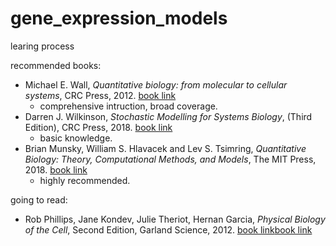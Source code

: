 # gene_expression_models

learing process

recommended books:
- Michael E. Wall, *Quantitative biology: from molecular to cellular systems*, CRC Press, 2012. [book link](https://www.routledge.com/Quantitative-Biology-From-Molecular-to-Cellular-Systems/Wall/p/book/9780367864774)
  - comprehensive intruction, broad coverage.
- Darren J. Wilkinson, *Stochastic Modelling for Systems Biology*, (Third Edition), CRC Press, 2018. [book link](https://www.routledge.com/Stochastic-Modelling-for-Systems-Biology-Third-Edition/Wilkinson/p/book/9781138549289)
  - basic knowledge.
- Brian Munsky, William S. Hlavacek and Lev S. Tsimring, *Quantitative Biology: Theory, Computational Methods, and Models*, The MIT Press, 2018. [book link](https://mitpress.mit.edu/books/quantitative-biology)
  - highly recommended.

going to read:
- Rob Phillips, Jane Kondev, Julie Theriot, Hernan Garcia, *Physical Biology of the Cell*, Second Edition, Garland Science, 2012. [book link](https://routledgetextbooks.com/textbooks/9780815344506/default.php)[book link](https://www.taylorfrancis.com/books/9780429168833)
